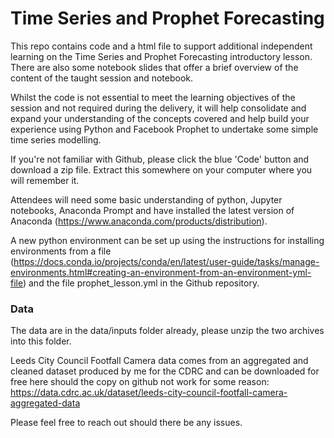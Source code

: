 # Time Series and Prophet Forecasting

This repo contains code and a html file to support additional independent learning on the Time Series and Prophet Forecasting introductory lesson.  There are also some notebook slides that offer a brief overview of the content of the taught session and notebook.

Whilst the code is not essential to meet the learning objectives of the session and not required during the delivery, it will help consolidate and expand your understanding of the concepts covered and help build your experience using Python and Facebook Prophet to undertake some simple time series modelling.

If you're not familiar with Github, please click the blue 'Code' button and download a zip file.  Extract this somewhere on your computer where you will remember it.

Attendees will need some basic understanding of python, Jupyter notebooks, Anaconda Prompt and have installed the latest version of Anaconda (https://www.anaconda.com/products/distribution).  

A new python environment can be set up using the instructions for installing environments from a file (https://docs.conda.io/projects/conda/en/latest/user-guide/tasks/manage-environments.html#creating-an-environment-from-an-environment-yml-file) and the file prophet_lesson.yml in the Github repository.

### Data

The data are in the data/inputs folder already, please unzip the two archives into this folder.

Leeds City Council Footfall Camera data comes from an aggregated and cleaned dataset produced by me for the CDRC and can be downloaded for free here should the copy on github not work for some reason: https://data.cdrc.ac.uk/dataset/leeds-city-council-footfall-camera-aggregated-data

Please feel free to reach out should there be any issues.
